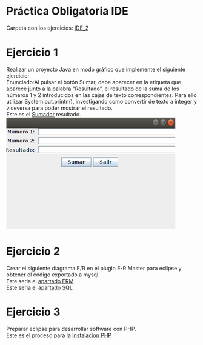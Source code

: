 # Práctica Obligatoria IDE
Carpeta con los ejercicios: [IDE_2](https://github.com/Valle8/EntornosDeDesarrollo/tree/master/Entornos/src/EDI_2)
 # Ejercicio 1
 Realizar un proyecto Java en modo gráfico que implemente el siguiente ejercicio:
 </br>
 Enunciado:Al pulsar el botón Sumar, debe aparecer en la etiqueta que aparece junto a la palabra “Resultado”, el resultado de la suma
de los números 1 y 2 introducidos en las cajas de texto correspondientes. Para ello utilizar System.out.printn(), investigando
como convertir de texto a integer y viceversa para poder mostrar el resultado.
</br>
 Este es el [Sumador](https://github.com/Valle8/EntornosDeDesarrollo/blob/master/Entornos/src/EDI_2/Sumador.java) resultado.
 </br>
 ![alt text](https://github.com/Valle8/EntornosDeDesarrollo/blob/master/sumador.png)
# Ejercicio 2
Crear el siguiente diagrama E/R en el plugin E-R Master para eclipse y obtener el código exportado a mysql.
</br>
Este seria el [apartado ERM](https://github.com/Valle8/EntornosDeDesarrollo/blob/master/Entornos/src/EDI_2/ERMaster.erm)
</br>
Este seria el [apartado SQL](https://github.com/Valle8/EntornosDeDesarrollo/blob/master/Entornos/src/EDI_2/ERMaster.sql)
# Ejercicio 3 
Preparar eclipse para desarrollar software con PHP.
</br>
Este es el proceso para la [Instalacion PHP](https://github.com/Valle8/EntornosDeDesarrollo/blob/master/Entornos/src/EDI_2/Instalacion%20de%20PHP.pdf)
